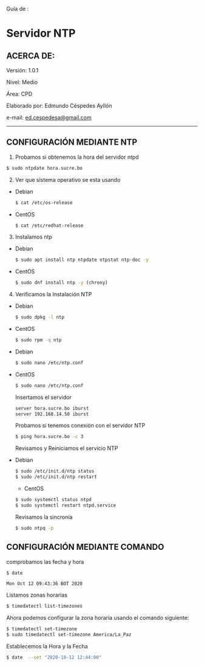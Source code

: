 Guía de :

# Servidor NTP

## ACERCA DE:

Versión: 1.0.1

Nivel: Medio

Área: CPD

Elaborado por: Edmundo Céspedes Ayllón

e-mail: [ed.cespedesa@gmail.com](ed.cespedesa@gmail.com)

---

## CONFIGURACIÓN MEDIANTE NTP

1. Probamos si obtenemos la hora del servidor ntpd

  ```bash
  $ sudo ntpdate hora.sucre.bo
  ```

2. Ver que sistema operativo se esta usando

* Debian

  ```bash
  $ cat /etc/os-release
  ```

* CentOS

  ```bash
  $ cat /etc/redhat-release
  ```

3. Instalamos ntp

* Debian

  ```bash
  $ sudo apt install ntp ntpdate ntpstat ntp-doc -y
  ```

* CentOS

  ```bash
  $ sudo dnf install ntp -y (chrony)
  ```

4. Verificamos la Instalación NTP

* Debian

  ```bash
  $ sudo dpkg -l ntp
  ```
* CentOS

  ```bash
  $ sudo rpm -q ntp
  ```

* Debian
  
  ```bash
  $ sudo nano /etc/ntp.conf 
  ```
* CentOS

  ```bash
  $ sudo nano /etc/ntp.conf
  ```

  Insertamos el servidor

  ```bash
  server hora.sucre.bo iburst
  server 192.168.14.50 iburst
  ```

  Probamos si tenemos conexión con el servidor NTP

  ```bash
  $ ping hora.sucre.bo -c 3
  ```

  Revisamos y Reiniciamos el servicio NTP

* Debian

  ```bash
  $ sudo /etc/init.d/ntp status
  $ sudo /etc/init.d/ntp restart 
  ```

  * CentOS

  ```bash
  $ sudo systemctl status ntpd
  $ sudo systemctl restart ntpd.service
  ```

  Revisamos la sincronía

  ```bash
  $ sudo ntpq -p
  ```
## CONFIGURACIÓN MEDIANTE COMANDO

comprobamos las fecha y hora

```bash
$ date
```

```output
Mon Oct 12 09:43:36 BOT 2020
```

Listamos zonas horarias

```bash
$ timedatectl list-timezones
```

Ahora podemos configurar la zona horaria usando el comando siguiente:

```bash
$ timedatectl set-timezone
$ sudo timedatectl set-timezone America/La_Paz
```

Establecemos la Hora y la Fecha

```bash
$ date  --set "2020-10-12 12:44:00"	
```